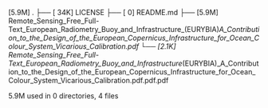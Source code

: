 [5.9M]  .
├── [ 34K]  LICENSE
├── [   0]  README.md
├── [5.9M]  Remote_Sensing_Free_Full-Text_European_Radiometry_Buoy_and_Infrastructure_(EURYBIA)_A_Contribution_to_the_Design_of_the_European_Copernicus_Infrastructure_for_Ocean_Colour_System_Vicarious_Calibration.pdf
└── [2.1K]  Remote_Sensing_Free_Full-Text_European_Radiometry_Buoy_and_Infrastructure_(EURYBIA)_A_Contribution_to_the_Design_of_the_European_Copernicus_Infrastructure_for_Ocean_Colour_System_Vicarious_Calibration.pdf.pdf.pdf

 5.9M used in 0 directories, 4 files
